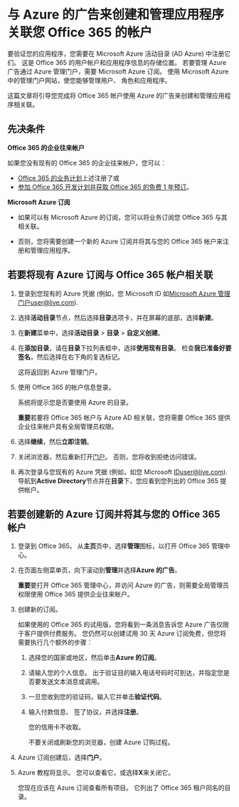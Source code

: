 <!---<a name="bk_CreateAzureSubscription"> </a>-->

# <a name="associate-your-office-365-account-with-azure-ad-to-create-and-manage-apps"></a>与 Azure 的广告来创建和管理应用程序关联您 Office 365 的帐户

要验证您的应用程序，您需要在 Microsoft Azure 活动目录 (AD Azure) 中注册它们。 这是 Office 365 的用户帐户和应用程序信息的存储位置。 若要管理 Azure 广告通过 Azure 管理门户，需要 Microsoft Azure 订阅。 使用 Microsoft Azure 中的管理门户网站，使您能够管理用户、 角色和应用程序。 

这篇文章将引导您完成将 Office 365 帐户使用 Azure 的广告来创建和管理应用程序相关联。


## <a name="prerequisites"></a>先决条件

**Office 365 的企业往来帐户**

如果您没有现有的 Office 365 的企业往来帐户，您可以︰

- [Office 365 的业务计划](http://products.office.com/en-us/business/compare-office-365-for-business-plans)上述注册了或
- [参加 Office 365 开发计划并获取 Office 365 的免费 1 年预订](https://aka.ms/devprogramsignup)。

**Microsoft Azure 订阅** 

- 如果可以有 Microsoft Azure 的订阅，您可以将业务订阅您 Office 365 与其相关联。 

- 否则，您将需要创建一个新的 Azure 订阅并将其与您的 Office 365 帐户来注册和管理应用程序。


<!---<a name="bk_AssociateExistingAzureSubscription"> </a>-->

## <a name="to-associate-an-existing-azure-subscription-with-your-office-365-account"></a>若要将现有 Azure 订阅与 Office 365 帐户相关联


1. 登录到您现有的 Azure 凭据 (例如，您 Microsoft ID 如[Microsoft Azure 管理门户](https://manage.windowsazure.com)user@live.com).
        
2. 选择**活动目录**节点，然后选择**目录**选项卡，并在屏幕的底部，选择**新建**。 
     
4. 在**新建**菜单中，选择**活动目录** > **目录** > **自定义创建**。
    
5. 在**添加目录**，请在**目录**下拉列表框中，选择**使用现有目录**。 检查**我已准备好要签名**，然后选择在右下角的复选标记。 
    
    这将返回到 Azure 管理门户。
        
3. 使用 Office 365 的帐户信息登录。 
    
    系统将提示您是否要使用 Azure 的目录。 
    
    **重要**若要将 Office 365 帐户与 Azure AD 相关联，您将需要 Office 365 提供企业往来帐户具有全局管理员权限。 
    
        
4. 选择**继续**，然后**立即注销**。
        
5. 关闭浏览器，然后重新打开[门户](https://manage.windowsazure.com)。 否则，您将收到拒绝访问错误。
    
        
6. 再次登录与您现有的 Azure 凭据 (例如，如您 Microsoft IDuser@live.com).导航到**Active Directory**节点并在**目录**下，您应看到您列出的 Office 365 提供帐户。
    

<!--<a name="bk_AssociateNewAzureSubscription"> </a>-->

## <a name="to-create-a-new-azure-subscription-and-associate-it-with-your-office-365-account"></a>若要创建新的 Azure 订阅并将其与您的 Office 365 帐户


1. 登录到 Office 365。 从**主页**页中，选择**管理**图标，以打开 Office 365 管理中心。
2. 在页面左侧菜单页，向下滚动到**管理**并选择**Azure 的广告**。

    **重要**要打开 Office 365 管理中心，并访问 Azure 的广告，则需要全局管理员权限使用 Office 365 提供企业往来帐户。 
    
3. 创建新的订阅。
        
    如果使用的 Office 365 的试用版，您将看到一条消息告诉您 Azure 广告仅限于客户提供付费服务。 您仍然可以创建试用 30 天 Azure 订阅免费，但您将需要执行几个额外的步骤︰
    
    1. 选择您的国家或地区，然后单击**Azure 的订阅**。
    2. 请输入您的个人信息。 出于验证目的输入电话号码时可到达，并指定您是否要发送文本消息或调用。
    3. 一旦您收到您的验证码，输入它并单击**验证代码**。
    4. 输入付款信息、 签了协议，并选择**注册**。
        
        您的信用卡不收取。
        
        不要关闭或刷新您的浏览器，创建 Azure 订购过程。
            
4. Azure 订阅创建后，选择**门户**。
        
5. Azure 教程将显示。 您可以查看它，或选择**X**来关闭它。
        
    您现在应该在 Azure 订阅查看所有项目。 它列出了 Office 365 租户同名的目录。
    
